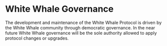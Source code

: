 
# White Whale Governance

The development and maintenance of the White Whale Protocol is driven by the White Whale community through democratic governance. In the near future White Whale governance will be the sole authority allowed to apply protocol changes or upgrades.

<!-- Following the initial deployment of White Whale smart contracts, the White Whale Gov contract is set as the owner of all White Whale Protocol contracts. Further modifications and improvements to White Whale contracts can only ever be made through the governance poll creation process after the initial deployment. -->
